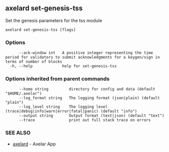 ## axelard set-genesis-tss

Set the genesis parameters for the tss module

```
axelard set-genesis-tss [flags]
```

### Options

```
      --ack-window int   A positive integer representing the time period for validators to submit acknowledgments for a keygen/sign in terms of number of blocks
  -h, --help             help for set-genesis-tss
```

### Options inherited from parent commands

```
      --home string         directory for config and data (default "$HOME/.axelar")
      --log_format string   The logging format (json|plain) (default "plain")
      --log_level string    The logging level (trace|debug|info|warn|error|fatal|panic) (default "info")
      --output string       Output format (text|json) (default "text")
      --trace               print out full stack trace on errors
```

### SEE ALSO

- [axelard](axelard.md)	 - Axelar App
